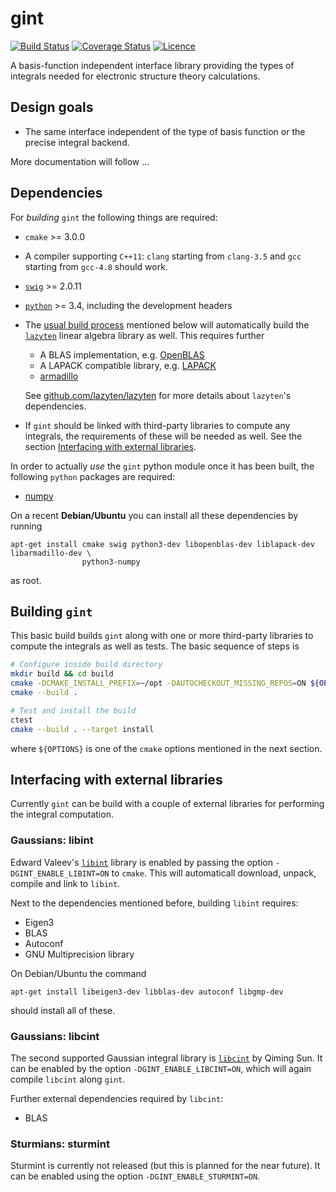 # gint
[![Build Status](https://travis-ci.org/molsturm/gint.svg?branch=master)](https://travis-ci.org/molsturm/gint)
[![Coverage Status](https://coveralls.io/repos/github/molsturm/gint/badge.svg?branch=master)](https://coveralls.io/github/molsturm/gint)
[![Licence](https://img.shields.io/github/license/molsturm/gint.svg)](LICENCE)

A basis-function independent interface library providing the types of
integrals needed for electronic structure theory calculations.

## Design goals
- The same interface independent of the type of basis function or the precise
  integral backend.

More documentation will follow ...

## Dependencies
For *building* `gint` the following things are required:
- ``cmake`` >= 3.0.0
- A compiler supporting ``C++11``: ``clang`` starting from `clang-3.5` and `gcc` starting
  from `gcc-4.8` should work.
- [``swig``](http://swig.org/) >= 2.0.11
- [``python``](https://www.python.org/) >= 3.4, including the development headers
- The [usual build process](#building-gint) mentioned below
  will automatically build the [``lazyten``](https://lazyten.org) linear algebra library
  as well. This requires further
    - A BLAS implementation, e.g. [OpenBLAS](https://github.com/xianyi/OpenBLAS/)
    - A LAPACK compatible library, e.g. [LAPACK](http://netlib.org/lapack)
    - [armadillo](http://arma.sourceforge.net/)

  See [github.com/lazyten/lazyten](https://github.com/lazyten/lazyten/blob/master/README.md)
  for more details about ``lazyten``'s dependencies.
- If `gint` should be linked with third-party libraries to compute any integrals,
  the requirements of these will be needed as well.
  See the section [Interfacing with external libraries](#interfacing-with-external-libraries).

In order to actually *use* the `gint` python module once it has been built,
the following `python` packages are required:
- [numpy](https://pypi.python.org/pypi/numpy)


On a recent **Debian/Ubuntu** you can install all these dependencies by running
```
apt-get install cmake swig python3-dev libopenblas-dev liblapack-dev libarmadillo-dev \
                python3-numpy
```
as root.

## Building ``gint``
This basic build builds `gint` along with one or more
third-party libraries to compute the integrals as well as tests.
The basic sequence of steps is
```sh
# Configure inside build directory
mkdir build && cd build
cmake -DCMAKE_INSTALL_PREFIX=~/opt -DAUTOCHECKOUT_MISSING_REPOS=ON ${OPTIONS} ..
cmake --build .

# Test and install the build
ctest
cmake --build . --target install
```
where `${OPTIONS}` is one of the `cmake` options mentioned in the next section.

## Interfacing with external libraries
Currently `gint` can be build with a couple of external libraries for performing
the integral computation.

### Gaussians: libint
Edward Valeev's [``libint``](https://github.com/evaleev/libint) library
is enabled by passing the option `-DGINT_ENABLE_LIBINT=ON` to `cmake`.
This will automaticall download, unpack, compile and link to `libint`.

Next to the dependencies mentioned before, building `libint` requires:
- Eigen3
- BLAS
- Autoconf
- GNU Multiprecision library

On Debian/Ubuntu the command
```
apt-get install libeigen3-dev libblas-dev autoconf libgmp-dev
```
should install all of these.

### Gaussians: libcint
The second supported Gaussian integral library is [``libcint``](https://github.com/sunqm/libcint)
by Qiming Sun. It can be enabled by the option `-DGINT_ENABLE_LIBCINT=ON`,
which will again compile `libcint` along `gint`.

Further external dependencies required by `libcint`:
- BLAS

### Sturmians: sturmint
Sturmint is currently not released (but this is planned for the near future).
It can be enabled using the option `-DGINT_ENABLE_STURMINT=ON`.
